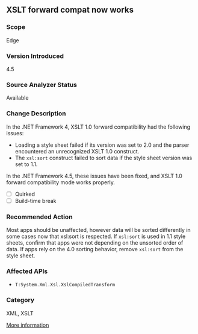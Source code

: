 ## XSLT forward compat now works

### Scope
Edge

### Version Introduced
4.5

### Source Analyzer Status
Available

### Change Description
In the .NET Framework 4, XSLT 1.0 forward compatibility had the following issues:

- Loading a style sheet failed if its version was set to 2.0 and the parser encountered an unrecognized XSLT 1.0 construct.
- The `xsl:sort` construct failed to sort data if the style sheet version was set to 1.1.

In the .NET Framework 4.5, these issues have been fixed, and XSLT 1.0 forward compatibility mode works properly.

- [ ] Quirked
- [ ] Build-time break

### Recommended Action
Most apps should be unaffected, however data will be sorted differently in some cases now that xsl:sort is respected. If `xsl:sort` is used in 1.1 style sheets, confirm that apps were not depending on the unsorted order of data. If apps rely on the 4.0 sorting behavior, remove `xsl:sort` from the style sheet.

### Affected APIs
* `T:System.Xml.Xsl.XslCompiledTransform`

### Category
XML, XSLT

[More information](https://msdn.microsoft.com/en-us/library/hh367887(v=vs.110).aspx#xml)

<!-- breaking change id: 34 -->
